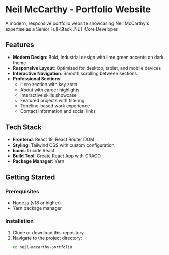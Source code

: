 # Neil McCarthy - Portfolio Website

A modern, responsive portfolio website showcasing Neil McCarthy's expertise as a Senior Full-Stack .NET Core Developer.

## Features

- **Modern Design**: Bold, industrial design with lime green accents on dark theme
- **Responsive Layout**: Optimized for desktop, tablet, and mobile devices
- **Interactive Navigation**: Smooth scrolling between sections
- **Professional Sections**: 
  - Hero section with key stats
  - About with career highlights
  - Interactive skills showcase
  - Featured projects with filtering
  - Timeline-based work experience
  - Contact information and social links

## Tech Stack

- **Frontend**: React 19, React Router DOM
- **Styling**: Tailwind CSS with custom configuration
- **Icons**: Lucide React
- **Build Tool**: Create React App with CRACO
- **Package Manager**: Yarn

## Getting Started

### Prerequisites

- Node.js (v18 or higher)
- Yarn package manager

### Installation

1. Clone or download this repository
2. Navigate to the project directory:
   ```bash
   cd neil-mccarthy-portfolio
   